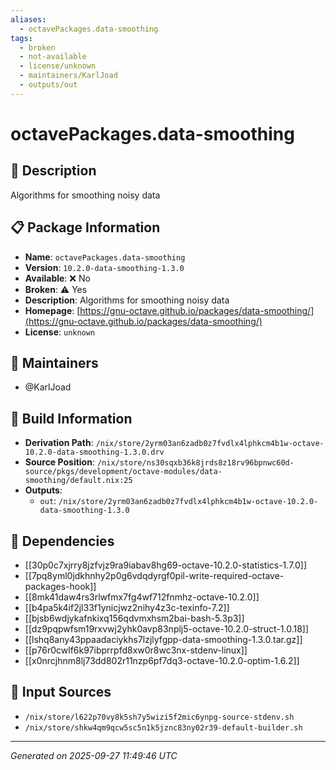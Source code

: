 ```yaml
---
aliases:
  - octavePackages.data-smoothing
tags:
  - broken
  - not-available
  - license/unknown
  - maintainers/KarlJoad
  - outputs/out
---
```


# octavePackages.data-smoothing

## 📝 Description

Algorithms for smoothing noisy data

## 📋 Package Information

- **Name**: `octavePackages.data-smoothing`
- **Version**: `10.2.0-data-smoothing-1.3.0`
- **Available**: ❌ No
- **Broken**: ⚠️ Yes
- **Description**: Algorithms for smoothing noisy data
- **Homepage**: [https://gnu-octave.github.io/packages/data-smoothing/](https://gnu-octave.github.io/packages/data-smoothing/)
- **License**: `unknown`
## 👥 Maintainers

- @KarlJoad


## 🔧 Build Information

- **Derivation Path**: `/nix/store/2yrm03an6zadb0z7fvdlx4lphkcm4b1w-octave-10.2.0-data-smoothing-1.3.0.drv`
- **Source Position**: `/nix/store/ns30sqxb36k8jrds8z18rv96bpnwc60d-source/pkgs/development/octave-modules/data-smoothing/default.nix:25`
- **Outputs**:
  - `out`:  `/nix/store/2yrm03an6zadb0z7fvdlx4lphkcm4b1w-octave-10.2.0-data-smoothing-1.3.0`

## 🔗 Dependencies

- [[30p0c7xjrry8jzfvjz9ra9iabav8hg69-octave-10.2.0-statistics-1.7.0]]
- [[7pq8yml0jdkhnhy2p0g6vdqdyrgf0pil-write-required-octave-packages-hook]]
- [[8mk41daw4rs3rlwfmx7fg4wf712fnmhz-octave-10.2.0]]
- [[b4pa5k4if2jl33f1ynicjwz2nihy4z3c-texinfo-7.2]]
- [[bjsb6wdjykafnkixq156qdvmxhsm2bai-bash-5.3p3]]
- [[dz9pqpwfsm19rxvwj2yhk0avp83nplj5-octave-10.2.0-struct-1.0.18]]
- [[lshq8any43ppaadaciykhs7lzjlyfgpp-data-smoothing-1.3.0.tar.gz]]
- [[p76r0cwlf6k97ibprrpfd8xw0r8wc3nx-stdenv-linux]]
- [[x0nrcjhnm8lj73dd802r11nzp6pf7dq3-octave-10.2.0-optim-1.6.2]]

## 📁 Input Sources

- `/nix/store/l622p70vy8k5sh7y5wizi5f2mic6ynpg-source-stdenv.sh`
- `/nix/store/shkw4qm9qcw5sc5n1k5jznc83ny02r39-default-builder.sh`

---
*Generated on 2025-09-27 11:49:46 UTC*
